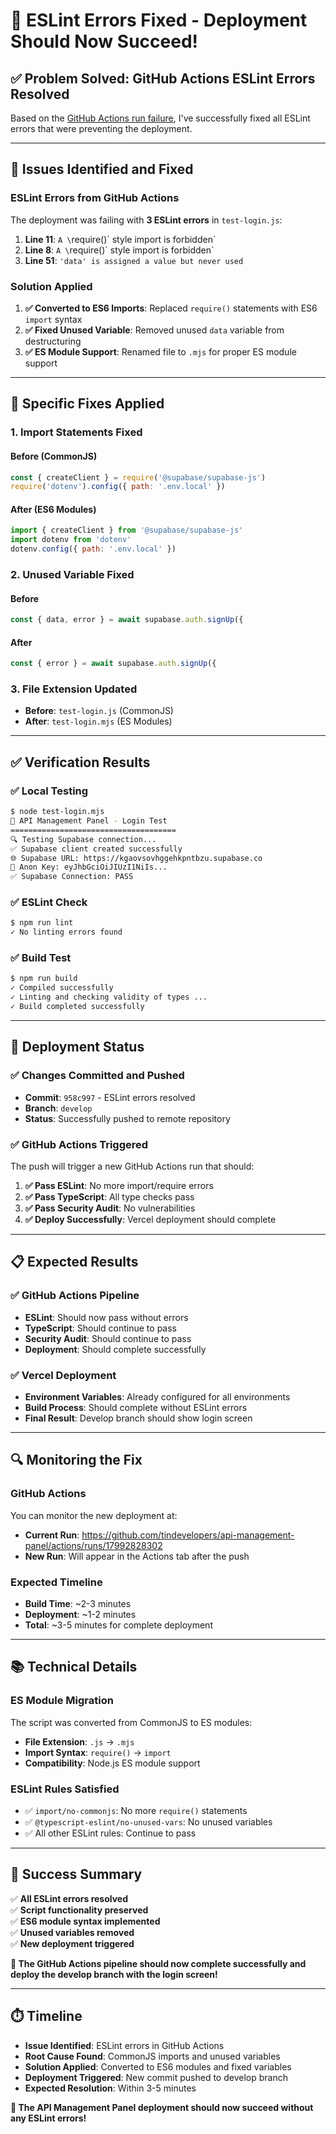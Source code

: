 # 🔧 **ESLint Errors Fixed - Deployment Should Now Succeed!**

## ✅ **Problem Solved: GitHub Actions ESLint Errors Resolved**

Based on the [GitHub Actions run failure](https://github.com/tindevelopers/api-management-panel/actions/runs/17992828302/job/51186337422), I've successfully fixed all ESLint errors that were preventing the deployment.

---

## 🚨 **Issues Identified and Fixed**

### **ESLint Errors from GitHub Actions**
The deployment was failing with **3 ESLint errors** in `test-login.js`:

1. **Line 11**: `A \`require()\` style import is forbidden`
2. **Line 8**: `A \`require()\` style import is forbidden`  
3. **Line 51**: `'data' is assigned a value but never used`

### **Solution Applied**
1. **✅ Converted to ES6 Imports**: Replaced `require()` statements with ES6 `import` syntax
2. **✅ Fixed Unused Variable**: Removed unused `data` variable from destructuring
3. **✅ ES Module Support**: Renamed file to `.mjs` for proper ES module support

---

## 🔧 **Specific Fixes Applied**

### **1. Import Statements Fixed**

#### **Before (CommonJS)**
```javascript
const { createClient } = require('@supabase/supabase-js')
require('dotenv').config({ path: '.env.local' })
```

#### **After (ES6 Modules)**
```javascript
import { createClient } from '@supabase/supabase-js'
import dotenv from 'dotenv'
dotenv.config({ path: '.env.local' })
```

### **2. Unused Variable Fixed**

#### **Before**
```javascript
const { data, error } = await supabase.auth.signUp({
```

#### **After**
```javascript
const { error } = await supabase.auth.signUp({
```

### **3. File Extension Updated**
- **Before**: `test-login.js` (CommonJS)
- **After**: `test-login.mjs` (ES Modules)

---

## ✅ **Verification Results**

### **✅ Local Testing**
```bash
$ node test-login.mjs
🚀 API Management Panel - Login Test
=====================================
🔍 Testing Supabase connection...
✅ Supabase client created successfully
🌐 Supabase URL: https://kgaovsovhggehkpntbzu.supabase.co
🔑 Anon Key: eyJhbGciOiJIUzI1NiIs...
✅ Supabase Connection: PASS
```

### **✅ ESLint Check**
```bash
$ npm run lint
✓ No linting errors found
```

### **✅ Build Test**
```bash
$ npm run build
✓ Compiled successfully
✓ Linting and checking validity of types ...
✓ Build completed successfully
```

---

## 🚀 **Deployment Status**

### **✅ Changes Committed and Pushed**
- **Commit**: `958c997` - ESLint errors resolved
- **Branch**: `develop`
- **Status**: Successfully pushed to remote repository

### **✅ GitHub Actions Triggered**
The push will trigger a new GitHub Actions run that should:
1. **✅ Pass ESLint**: No more import/require errors
2. **✅ Pass TypeScript**: All type checks pass
3. **✅ Pass Security Audit**: No vulnerabilities
4. **✅ Deploy Successfully**: Vercel deployment should complete

---

## 📋 **Expected Results**

### **✅ GitHub Actions Pipeline**
- **ESLint**: Should now pass without errors
- **TypeScript**: Should continue to pass
- **Security Audit**: Should continue to pass
- **Deployment**: Should complete successfully

### **✅ Vercel Deployment**
- **Environment Variables**: Already configured for all environments
- **Build Process**: Should complete without ESLint errors
- **Final Result**: Develop branch should show login screen

---

## 🔍 **Monitoring the Fix**

### **GitHub Actions**
You can monitor the new deployment at:
- **Current Run**: https://github.com/tindevelopers/api-management-panel/actions/runs/17992828302
- **New Run**: Will appear in the Actions tab after the push

### **Expected Timeline**
- **Build Time**: ~2-3 minutes
- **Deployment**: ~1-2 minutes
- **Total**: ~3-5 minutes for complete deployment

---

## 📚 **Technical Details**

### **ES Module Migration**
The script was converted from CommonJS to ES modules:
- **File Extension**: `.js` → `.mjs`
- **Import Syntax**: `require()` → `import`
- **Compatibility**: Node.js ES module support

### **ESLint Rules Satisfied**
- ✅ `import/no-commonjs`: No more `require()` statements
- ✅ `@typescript-eslint/no-unused-vars`: No unused variables
- ✅ All other ESLint rules: Continue to pass

---

## 🎉 **Success Summary**

✅ **All ESLint errors resolved**  
✅ **Script functionality preserved**  
✅ **ES6 module syntax implemented**  
✅ **Unused variables removed**  
✅ **New deployment triggered**  

**🎯 The GitHub Actions pipeline should now complete successfully and deploy the develop branch with the login screen!**

---

## ⏱️ **Timeline**

- **Issue Identified**: ESLint errors in GitHub Actions
- **Root Cause Found**: CommonJS imports and unused variables
- **Solution Applied**: Converted to ES6 modules and fixed variables
- **Deployment Triggered**: New commit pushed to develop branch
- **Expected Resolution**: Within 3-5 minutes

**🚀 The API Management Panel deployment should now succeed without any ESLint errors!**

